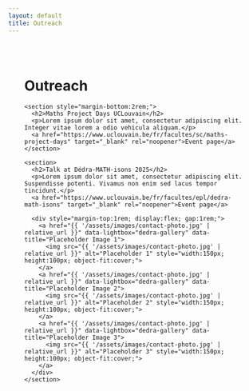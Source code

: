 ```yaml
---
layout: default
title: Outreach
---
```

  <main style="max-width:800px; margin:auto; padding:2rem;">
    <h1>Outreach</h1>

    <section style="margin-bottom:2rem;">
      <h2>Maths Project Days UCLouvain</h2>
      <p>Lorem ipsum dolor sit amet, consectetur adipiscing elit. Integer vitae lorem a odio vehicula aliquam.</p>
      <a href="https://www.uclouvain.be/fr/facultes/sc/maths-project-days" target="_blank" rel="noopener">Event page</a>
    </section>

    <section>
      <h2>Talk at Dédra-MATH-isons 2025</h2>
      <p>Lorem ipsum dolor sit amet, consectetur adipiscing elit. Suspendisse potenti. Vivamus non enim sed lacus tempor tincidunt.</p>
      <a href="https://www.uclouvain.be/fr/facultes/epl/dedra-math-isons" target="_blank" rel="noopener">Event page</a>

      <div style="margin-top:1rem; display:flex; gap:1rem;">
        <a href="{{ '/assets/images/contact-photo.jpg' | relative_url }}" data-lightbox="dedra-gallery" data-title="Placeholder Image 1">
          <img src="{{ '/assets/images/contact-photo.jpg' | relative_url }}" alt="Placeholder 1" style="width:150px; height:100px; object-fit:cover;">
        </a>
        <a href="{{ '/assets/images/contact-photo.jpg' | relative_url }}" data-lightbox="dedra-gallery" data-title="Placeholder Image 2">
          <img src="{{ '/assets/images/contact-photo.jpg' | relative_url }}" alt="Placeholder 2" style="width:150px; height:100px; object-fit:cover;">
        </a>
        <a href="{{ '/assets/images/contact-photo.jpg' | relative_url }}" data-lightbox="dedra-gallery" data-title="Placeholder Image 3">
          <img src="{{ '/assets/images/contact-photo.jpg' | relative_url }}" alt="Placeholder 3" style="width:150px; height:100px; object-fit:cover;">
        </a>
      </div>
    </section>
  </main>
